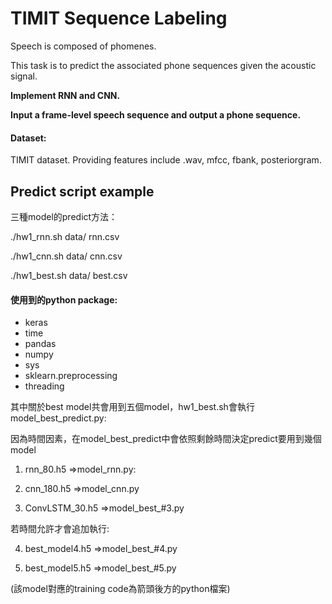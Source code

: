 # TIMIT Sequence Labeling
Speech is composed of phomenes. 

This task is to predict the associated phone sequences given the acoustic signal.

**Implement RNN and CNN.**

**Input a frame-level speech sequence and output a phone sequence.**

#### Dataset:

TIMIT dataset. Providing features include .wav, mfcc, fbank, posteriorgram.

## Predict script example

三種model的predict方法：

./hw1_rnn.sh data/ rnn.csv

./hw1_cnn.sh data/ cnn.csv

./hw1_best.sh data/ best.csv


#### 使用到的python package:
* keras
* time
* pandas
* numpy
* sys
* sklearn.preprocessing
* threading


其中關於best model共會用到五個model，hw1_best.sh會執行model_best_predict.py:

因為時間因素，在model_best_predict中會依照剩餘時間決定predict要用到幾個model

1. rnn_80.h5 =>model_rnn.py:

2. cnn_180.h5 =>model_cnn.py

3. ConvLSTM_30.h5 =>model_best_#3.py

若時間允許才會追加執行:

4. best_model4.h5 =>model_best_#4.py

5. best_model5.h5 =>model_best_#5.py

(該model對應的training code為箭頭後方的python檔案)
